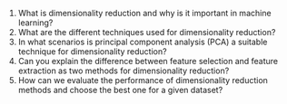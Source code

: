 1. What is dimensionality reduction and why is it important in machine learning? 
2. What are the different techniques used for dimensionality reduction? 
3. In what scenarios is principal component analysis (PCA) a suitable technique for dimensionality reduction? 
4. Can you explain the difference between feature selection and feature extraction as two methods for dimensionality reduction? 
5. How can we evaluate the performance of dimensionality reduction methods and choose the best one for a given dataset?